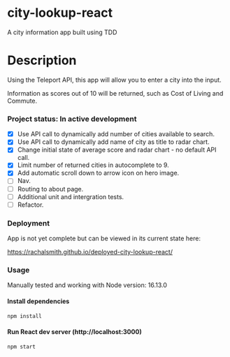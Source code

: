 # city-lookup-react

A city information app built using TDD 

# Description 

Using the Teleport API, this app will allow you to enter a city into the input.

Information as scores out of 10 will be returned, such as Cost of Living and Commute. 


### Project status: In active development
- [x] Use API call to dynamically add number of cities available to search.
- [x] Use API call to dynamically add name of city as title to radar chart.
- [x] Change initial state of average score and radar chart - no default API call.
- [x] Limit number of returned cities in autocomplete to 9. 
- [x] Add automatic scroll down to arrow icon on hero image. 
- [ ] Nav. 
- [ ] Routing to about page. 
- [ ] Additional unit and intergration tests.  
- [ ] Refactor.  

### Deployment

App is not yet complete but can be viewed in its current state here:  

https://rachalsmith.github.io/deployed-city-lookup-react/

### Usage

Manually tested and working with Node version: 16.13.0

#### Install dependencies

```bash
npm install
```
#### Run React dev server (http://localhost:3000)

```bash
npm start
```

